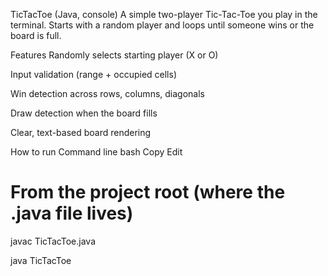 TicTacToe (Java, console)
A simple two-player Tic-Tac-Toe you play in the terminal. Starts with a random player and loops until someone wins or the board is full.

Features
Randomly selects starting player (X or O)

Input validation (range + occupied cells)

Win detection across rows, columns, diagonals

Draw detection when the board fills

Clear, text-based board rendering

How to run
Command line
bash
Copy
Edit

# From the project root (where the .java file lives)
javac TicTacToe.java

java TicTacToe
